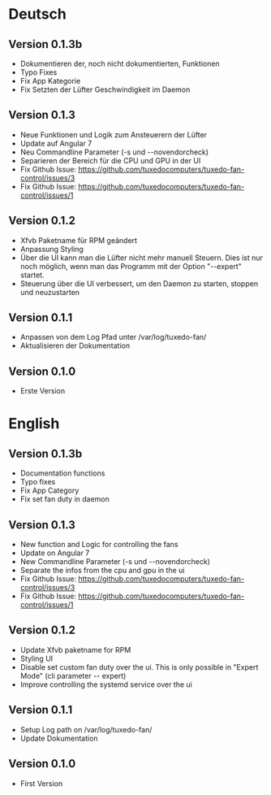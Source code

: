 # Deutsch

## Version 0.1.3b
- Dokumentieren der, noch nicht dokumentierten, Funktionen
- Typo Fixes
- Fix App Kategorie
- Fix Setzten der Lüfter Geschwindigkeit im Daemon

## Version 0.1.3
- Neue Funktionen und Logik zum Ansteuerern der Lüfter
- Update auf Angular 7
- Neu Commandline Parameter (-s und --novendorcheck)
- Separieren der Bereich für die CPU und GPU in der UI
- Fix Github Issue: https://github.com/tuxedocomputers/tuxedo-fan-control/issues/3
- Fix Github Issue: https://github.com/tuxedocomputers/tuxedo-fan-control/issues/1

## Version 0.1.2
- Xfvb Paketname für RPM geändert
- Anpassung Styling
- Über die UI kann man die Lüfter nicht mehr manuell Steuern. Dies ist nur noch möglich, wenn man das Programm mit der Option "--expert" startet.
- Steuerung über die UI verbessert, um den Daemon zu starten, stoppen und neuzustarten

## Version 0.1.1
- Anpassen von dem Log Pfad unter /var/log/tuxedo-fan/
- Aktualisieren der Dokumentation

## Version 0.1.0
- Erste Version

# English

## Version 0.1.3b
- Documentation functions
- Typo fixes
- Fix App Category
- Fix set fan duty in daemon

## Version 0.1.3
- New function and Logic for controlling the fans
- Update on Angular 7
- New Commandline Parameter (-s und --novendorcheck)
- Separate the infos from the cpu and gpu in the ui 
- Fix Github Issue: https://github.com/tuxedocomputers/tuxedo-fan-control/issues/3
- Fix Github Issue: https://github.com/tuxedocomputers/tuxedo-fan-control/issues/1

## Version 0.1.2
- Update Xfvb paketname for RPM
- Styling UI
- Disable set custom fan duty over the ui. This is only possible in "Expert Mode" (cli parameter -- expert)
- Improve controlling the systemd service over the ui

## Version 0.1.1
- Setup Log path on /var/log/tuxedo-fan/
- Update Dokumentation

## Version 0.1.0
- First Version
